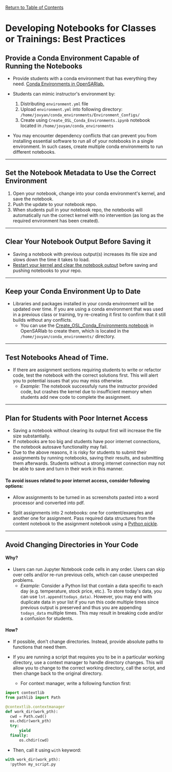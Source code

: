 [Return to Table of Contents](../user.md)

# Developing Notebooks for Classes or Trainings: Best Practices

## Provide a Conda Environment Capable of Running the Notebooks

- Provide students with a conda environment that has everything they need. [Conda Environments in OpenSARlab.](conda_environments.md)

- Students can mimic instructor's environment by:

    1. Distributing ```environment.yml``` file
    1. Upload ```environment.yml``` into following directory: ```/home/jovyan/conda_environments/Environment_Configs/```         
    1. Create using ```Create_OSL_Conda_Environments.ipynb``` notebook located in ```/home/jovyan/conda_environments```

- You may encounter dependency conflicts that can prevent you from installing essential software to run all of your notebooks in a single environment. In such cases, create multiple conda environments to run different notebooks.

---

## Set the Notebook Metadata to Use the Correct Environment

1. Open your notebook, change into your conda environment's kernel, and save the notebook.
1. Push the update to your notebook repo.
1. When students pull in your notebook repo, the notebooks will automatically run the correct kernel with no intervention (as long as the required environment has been created).

---

## Clear Your Notebook Output Before Saving it

- Saving a notebook with previous output(s) <!--displayed--> increases its file size and slows down the time it takes to load.
- [Restart your kernel and clear the notebook output](restarting_server_and_kernel.md) before saving and pushing notebooks to your repo. 

---

## Keep your Conda Environment Up to Date

- Libraries and packages installed in your conda environment will be updated over time. If you are using a conda environment that was used in a previous class or training, try re-creating it first to confirm that it still builds without any conflicts.
    - You can use the [Create_OSL_Conda_Environments notebook](https://github.com/ASFOpenSARlab/opensarlab-envs/blob/main/Create_OSL_Conda_Environments.ipynb) in OpenSARlab to create them, which is located in the `/home/jovyan/conda_environments/` directory.

---

## Test Notebooks Ahead of Time.

- If there are assignment sections requiring students to write or refactor code, test the notebook with the correct solutions first. This will alert you to potential issues that you may miss otherwise.
    - *Example:* The notebook successfuly runs the instructor provided code, but crashes the kernel due to insufficient memory when students add new code to complete the assignment. 

---

## Plan for Students with Poor Internet Access

- Saving a notebook without clearing its output first will increase the file size substantially. 
- If notebooks are too big and students have poor internet connections, the notebook autosave functionality may fail.
- Due to the above reasons, it is risky for students to submit their assignments by running notebooks, saving their results, and submitting them afterwards. Students without a strong internet connection may not be able to save and turn in their work in this manner.

#### To avoid issues related to poor internet access, consider following options:

- Allow assignments to be turned in as screenshots pasted into a word processor and converted into pdf.

- Split assignments into 2 notebooks: one for content/examples and another one for assignment. Pass required data structures from the content notebook to the assignment notebook using a [Python pickle](https://docs.python.org/3/library/pickle.html).
    
---
    
## Avoid Changing Directories in Your Code

#### Why?
- Users can run Jupyter Notebook code cells in any order. Users can skip over cells and/or re-run previous cells, which can cause unexpected problems. 
    - *Example:* Consider a Python list that contain a data specific to each day (e.g. temperature, stock price, etc.). To store today's data, you can use `lst.append(todays_data)`. However, you may end with duplicate data in your list if you run this code multiple times since previous output is preserved and thus you are appending `todays_data` multiple times. This may result in breaking code and/or a confusion for students.
    
<!-- screenshot here if necessary -->

#### How?
- If possible, don't change directories. Instead, provide absolute paths to functions that need them.

- If you are running a script that requires you to be in a particular working directory, use a context manager to handle directory changes. This will allow you to change to the correct working directory, call the script, and then change back to the original directory.
    - For context manager, write a following function first:

<!--  The path decorator example should include a from pathlib import Path -->

```python
import contextlib
from pathlib import Path

@contextlib.contextmanager
def work_dir(work_pth):
  cwd = Path.cwd()
  os.chdir(work_pth)
  try:
      yield
  finally:
      os.chdir(cwd)
``` 

- Then, call it using `with` keyword:

```python
with work_dir(work_pth):
  !python my_script.py  
```